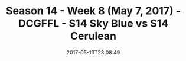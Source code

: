 ---
title: Season 14 - Week 8 (May 7, 2017) - DCGFFL - S14 Sky Blue vs S14 Cerulean
teams-score:
- team: _teams/s14-sky.md
  score: 14
- team: _teams/s14-cerulean.md
  score: 25
mvp: Rowe, Jim C
game-ball: Jason, Lane
season: 14
week: 9
date: '2017-05-13T23:08:49'
pageid: season-14-week-9-5105-vs-5092
---